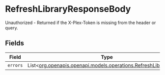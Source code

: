 # RefreshLibraryResponseBody

Unauthorized - Returned if the X-Plex-Token is missing from the header or query.


## Fields

| Field                                                                                                                | Type                                                                                                                 | Required                                                                                                             | Description                                                                                                          |
| -------------------------------------------------------------------------------------------------------------------- | -------------------------------------------------------------------------------------------------------------------- | -------------------------------------------------------------------------------------------------------------------- | -------------------------------------------------------------------------------------------------------------------- |
| `errors`                                                                                                             | List<[org.openapis.openapi.models.operations.RefreshLibraryErrors](../../models/operations/RefreshLibraryErrors.md)> | :heavy_minus_sign:                                                                                                   | N/A                                                                                                                  |